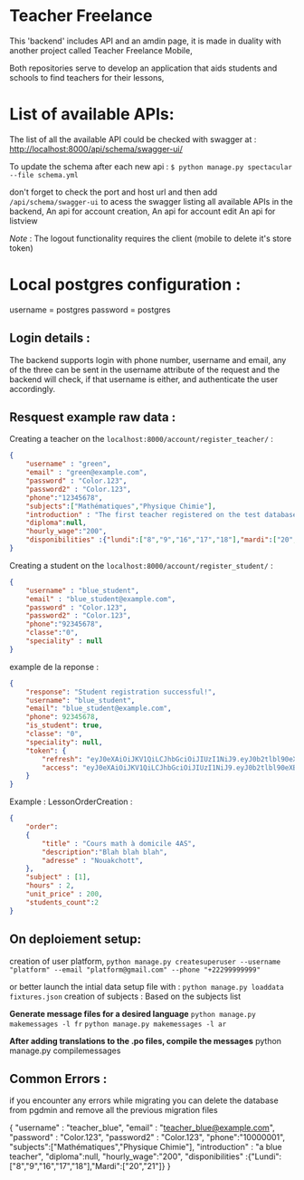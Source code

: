 # Teacher Freelance

This 'backend' includes API and an amdin page, it is made in duality with another project called Teacher Freelance Mobile,

Both repositories serve to develop an application that aids students and schools to find teachers for their lessons,


# List of available APIs: 

The list of all the available API could be checked with swagger at :
[http://localhost:8000/api/schema/swagger-ui/](http://localhost:8000/api/schema/swagger-ui/)

To update the schema after each new api :
`$ python manage.py spectacular --file schema.yml`

don't forget to check the port and host url and then add `/api/schema/swagger-ui` to acess the swagger listing all available APIs in the backend,
An api for account creation,
An api for account edit
An api for listview 

*Note* : The logout functionality requires the client (mobile to delete it's store token)


# Local postgres configuration : 
username = postgres
password = postgres


## Login details : 
The backend supports login with phone number, username and email,
any of the three can be sent in the username attribute of the request 
and the backend will check, if that username is either,
and authenticate the user accordingly.

## Resquest example raw data : 
Creating a teacher on the `localhost:8000/account/register_teacher/` :
```json
{
    "username" : "green",
    "email" : "green@example.com",
    "password" : "Color.123",
    "password2" : "Color.123",
    "phone":"12345678",
    "subjects":["Mathématiques","Physique Chimie"],
    "introduction" : "The first teacher registered on the test database.",
    "diploma":null,
    "hourly_wage":"200",
    "disponibilities" :{"lundi":["8","9","16","17","18"],"mardi":["20","21"]}
}
```
Creating a student on the `localhost:8000/account/register_student/` :
```json
{
    "username" : "blue_student",
    "email" : "blue_student@example.com",
    "password" : "Color.123",
    "password2" : "Color.123",
    "phone":"92345678",
    "classe":"0",
    "speciality" : null
}
```
example de la reponse : 
```json
{
    "response": "Student registration successful!",
    "username": "blue_student",
    "email": "blue_student@example.com",
    "phone": 92345678,
    "is_student": true,
    "classe": "0",
    "speciality": null,
    "token": {
        "refresh": "eyJ0eXAiOiJKV1QiLCJhbGciOiJIUzI1NiJ9.eyJ0b2tlbl90eXBlIjoicmVmcmVzaCIsImV4cCI6MTY2MDA2OTg0NCwiaWF0IjoxNjU5OTgzNDQ0LCJqdGkiOiIwNjcxMTIyOGI3Mjk0ODlhOTM3MWUyNzM1NjZmY2U5MCIsInVzZXJfaWQiOjEwfQ.Gju9-lru6UTpRtAT_h90EgRK8R2HMm_ULJri8Mc4WSI",
        "access": "eyJ0eXAiOiJKV1QiLCJhbGciOiJIUzI1NiJ9.eyJ0b2tlbl90eXBlIjoiYWNjZXNzIiwiZXhwIjoxNjYwMDY5ODQ0LCJpYXQiOjE2NTk5ODM0NDQsImp0aSI6ImM3NTNlM2MzOTU3NDQ1NjRhZjI1YzBhZGVjODVmNDVhIiwidXNlcl9pZCI6MTB9.RrAcnR8pR0PDlyHqnTmQOFvMwAvdduVSL4xyfdSt3WM"
    }
}
```

Example : LessonOrderCreation :

```json
{
    "order":
    {
        "title" : "Cours math à domicile 4AS",
        "description":"Blah blah blah",
        "adresse" : "Nouakchott",
    },
    "subject" : [1],
    "hours" : 2,
    "unit_price" : 200,
    "students_count":2
}

```

## On deploiement setup:

creation of user platform,
`python manage.py createsuperuser --username "platform" --email "platform@gmail.com" --phone "+22299999999"`


or better launch the intial data setup file with :
`python manage.py loaddata fixtures.json`
creation of subjects :
Based on the subjects list


**Generate message files for a desired language**
`python manage.py makemessages -l fr`
`python manage.py makemessages -l ar`
 
**After adding translations to the .po files, compile the messages**
python manage.py compilemessages

## Common Errors :

if you encounter any errors while migrating you can delete the database 
from pgdmin and remove all the previous migration files



{
    "username" : "teacher_blue",
    "email" : "teacher_blue@example.com",
    "password" : "Color.123",
    "password2" : "Color.123",
    "phone":"10000001",
    "subjects":["Mathématiques","Physique Chimie"],
    "introduction" : "a blue teacher",
    "diploma":null,
    "hourly_wage":"200",
    "disponibilities" :{"Lundi":["8","9","16","17","18"],"Mardi":["20","21"]}
}